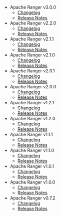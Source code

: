 
<!---
# Licensed to the Apache Software Foundation (ASF) under one
# or more contributor license agreements.  See the NOTICE file
# distributed with this work for additional information
# regarding copyright ownership.  The ASF licenses this file
# to you under the Apache License, Version 2.0 (the
# "License"); you may not use this file except in compliance
# with the License.  You may obtain a copy of the License at
#
#     http://www.apache.org/licenses/LICENSE-2.0
#
# Unless required by applicable law or agreed to in writing, software
# distributed under the License is distributed on an "AS IS" BASIS,
# WITHOUT WARRANTIES OR CONDITIONS OF ANY KIND, either express or implied.
# See the License for the specific language governing permissions and
# limitations under the License.
-->
* Apache Ranger v3.0.0
    * [Changelog](3.0.0/CHANGELOG.3.0.0.md)
    * [Release Notes](3.0.0/RELEASENOTES.3.0.0.md)
* Apache Ranger v2.2.0
    * [Changelog](2.2.0/CHANGELOG.2.2.0.md)
    * [Release Notes](2.2.0/RELEASENOTES.2.2.0.md)
* Apache Ranger v2.1.1
    * [Changelog](2.1.1/CHANGELOG.2.1.1.md)
    * [Release Notes](2.1.1/RELEASENOTES.2.1.1.md)
* Apache Ranger v2.1.0
    * [Changelog](2.1.0/CHANGELOG.2.1.0.md)
    * [Release Notes](2.1.0/RELEASENOTES.2.1.0.md)
* Apache Ranger v2.0.1
    * [Changelog](2.0.1/CHANGELOG.2.0.1.md)
    * [Release Notes](2.0.1/RELEASENOTES.2.0.1.md)
* Apache Ranger v2.0.0
    * [Changelog](2.0.0/CHANGELOG.2.0.0.md)
    * [Release Notes](2.0.0/RELEASENOTES.2.0.0.md)
* Apache Ranger v1.2.1
    * [Changelog](1.2.1/CHANGELOG.1.2.1.md)
    * [Release Notes](1.2.1/RELEASENOTES.1.2.1.md)
* Apache Ranger v1.2.0
    * [Changelog](1.2.0/CHANGELOG.1.2.0.md)
    * [Release Notes](1.2.0/RELEASENOTES.1.2.0.md)
* Apache Ranger v1.1.1
    * [Changelog](1.1.1/CHANGELOG.1.1.1.md)
    * [Release Notes](1.1.1/RELEASENOTES.1.1.1.md)
* Apache Ranger v1.1.0
    * [Changelog](1.1.0/CHANGELOG.1.1.0.md)
    * [Release Notes](1.1.0/RELEASENOTES.1.1.0.md)
* Apache Ranger v1.0.1
    * [Changelog](1.0.1/CHANGELOG.1.0.1.md)
    * [Release Notes](1.0.1/RELEASENOTES.1.0.1.md)
* Apache Ranger v1.0.0
    * [Changelog](1.0.0/CHANGELOG.1.0.0.md)
    * [Release Notes](1.0.0/RELEASENOTES.1.0.0.md)
* Apache Ranger v0.7.2
    * [Changelog](0.7.2/CHANGELOG.0.7.2.md)
    * [Release Notes](0.7.2/RELEASENOTES.0.7.2.md)
